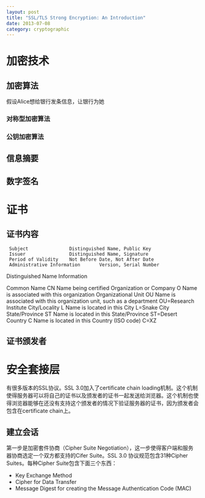 ```yaml
---
layout: post
title: "SSL/TLS Strong Encryption: An Introduction"
date: 2013-07-08
category: cryptographic
---
```


# 加密技术

## 加密算法

假设Alice想给银行发条信息，让银行为她

### 对称型加密算法

### 公钥加密算法

## 信息摘要

## 数字签名

# 证书

## 证书内容
```
 Subject               Distinguished Name, Public Key  
 Issuer                Distinguished Name, Signature  
 Period of Validity    Not Before Date, Not After Date  
 Administrative Information       Version, Serial Number
```

Distinguished Name Information

Common Name                 CN      Name being certified
Organization or Company     O       Name is associated with this organization
Organizational Unit         OU      Name is associated with this organization unit, such as a department    OU=Research Institute
City/Locality               L       Name is located in this City                                            L=Snake City
State/Province              ST      Name is located in this State/Province                                  ST=Desert
Country                     C       Name is located in this Country (ISO code)                              C=XZ

## 证书颁发者


# 安全套接层

有很多版本的SSL协议。SSL 3.0加入了certificate chain loading机制。这个机制使得服务器可以将自己的证书以及颁发者的证书一起发送给浏览器。这个机制也使得浏览器能够在还没有支持这个颁发者的情况下验证服务器的证书，因为颁发者会包含在certificate chain上。

## 建立会话

第一步是加密套件协商（Cipher Suite Negotiation），这一步使得客户端和服务器协商选定一个双方都支持的Cifer Suite。SSL 3.0 协议规范包含31种Cipher Suites。每种Cipher Suite包含下面三个东西：
* Key Exchange Method
* Cipher for Data Transfer
* Message Digest for creating the Message Authentication Code (MAC)
